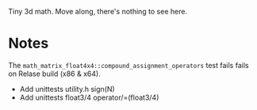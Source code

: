 Tiny 3d math. Move along, there's nothing to see here.

# Notes
The ```math_matrix_float4x4::compound_assignment_operators``` test fails fails on Relase build (x86 & x64).

- Add unittests utility.h sign(N)
- Add unittests float3/4 operator/=(float3/4)